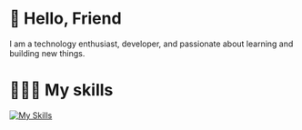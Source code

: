 # 👋 Hello, Friend
I am a technology enthusiast, developer, and passionate about learning and building new things.

# 👨🏻‍💻 My skills
[![My Skills](https://skillicons.dev/icons?i=cs,dotnet,mysql,js,html,css)](https://skillicons.dev)
